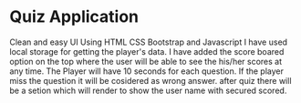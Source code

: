 # Quiz Application
Clean and easy UI Using HTML CSS Bootstrap and Javascript
I have used local storage for getting the player's data.
I have added the score boared option on the top where the user will be able to see the his/her scores at any time.
The Player will have 10 seconds for each question.
If the player miss the question it will be cosidered as wrong answer.
after quiz there will be a setion which will render to show the user name with secured scored.
